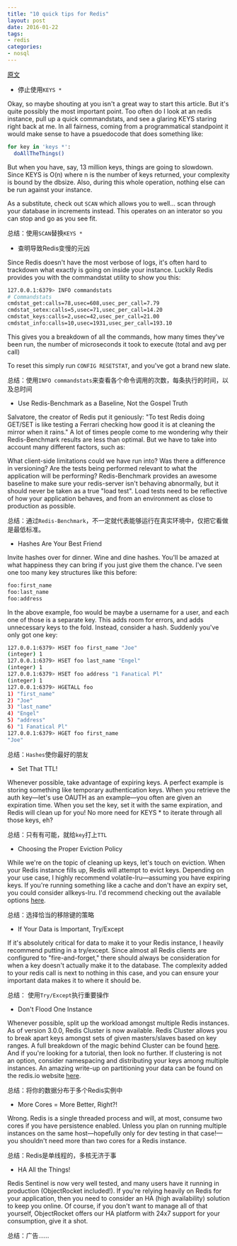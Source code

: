 ```yaml
---
title: "10 quick tips for Redis"
layout: post
date: 2016-01-22
tags:
- redis
categories:
- nosql
---
```


[原文](http://objectrocket.com/blog/how-to/10-quick-tips-about-redis)

- 停止使用`KEYS *`

Okay, so maybe shouting at you isn't a great way to start this article. But it's quite possibly the most important point. Too often do I look at an redis instance, pull up a quick commandstats, and see a glaring KEYS staring right back at me. In all fairness, coming from a programmatical standpoint it would make sense to have a psuedocode that does something like:

```bash
for key in 'keys *':
  doAllTheThings()
```

But when you have, say, 13 million keys, things are going to slowdown. Since KEYS is O(n) where n is the number of keys returned, your complexity is bound by the dbsize. Also, during this whole operation, nothing else can be run against your instance.

As a substitute, check out `SCAN` which allows you to well... scan through your database in increments instead. This operates on an interator so you can stop and go as you see fit. 

总结：使用`SCAN`替换`KEYS *`

- 查明导致Redis变慢的元凶

Since Redis doesn't have the most verbose of logs, it's often hard to trackdown what exactly is going on inside your instance. Luckily Redis provides you with the commandstat utility to show you this:

```bash
127.0.0.1:6379> INFO commandstats
# Commandstats
cmdstat_get:calls=78,usec=608,usec_per_call=7.79
cmdstat_setex:calls=5,usec=71,usec_per_call=14.20
cmdstat_keys:calls=2,usec=42,usec_per_call=21.00
cmdstat_info:calls=10,usec=1931,usec_per_call=193.10
```

This gives you a breakdown of all the commands, how many times they've been run, the number of microseconds it took to execute (total and avg per call)

To reset this simply run `CONFIG RESETSTAT`, and you've got a brand new slate.

总结：使用`INFO commandstats`来查看各个命令调用的次数，每条执行的时间，以及总时间

- Use Redis-Benchmark as a Baseline, Not the Gospel Truth

Salvatore, the creator of Redis put it geniously: "To test Redis doing GET/SET is like testing a Ferrari checking how good it is at cleaning the mirror when it rains." A lot of times people come to me wondering why their Redis-Benchmark results are less than optimal. But we have to take into account many different factors, such as:

What client-side limitations could we have run into?
Was there a difference in versioning?
Are the tests being performed relevant to what the application will be performing?
Redis-Benchmark provides an awesome baseline to make sure your redis-server isn't behaving abnormally, but it should never be taken as a true "load test". Load tests need to be reflective of how your application behaves, and from an environment as close to production as possible.

总结：通过`Redis-Benchmark`，不一定就代表能够运行在真实环境中，仅把它看做是最低标准。

- Hashes Are Your Best Friend

Invite hashes over for dinner. Wine and dine hashes. You'll be amazed at what happiness they can bring if you just give them the chance. I've seen one too many key structures like this before:

```bash
foo:first_name
foo:last_name
foo:address
```

In the above example, foo would be maybe a username for a user, and each one of those is a separate key. This adds room for errors, and adds unnecessary keys to the fold. Instead, consider a hash. Suddenly you've only got one key:

```bash
127.0.0.1:6379> HSET foo first_name "Joe"
(integer) 1
127.0.0.1:6379> HSET foo last_name "Engel"
(integer) 1
127.0.0.1:6379> HSET foo address "1 Fanatical Pl"
(integer) 1
127.0.0.1:6379> HGETALL foo
1) "first_name"
2) "Joe"
3) "last_name"
4) "Engel"
5) "address"
6) "1 Fanatical Pl"
127.0.0.1:6379> HGET foo first_name
"Joe"
```

总结：`Hashes`使你最好的朋友

- Set That TTL!

Whenever possible, take advantage of expiring keys. A perfect example is storing something like temporary authentication keys. When you retrieve the auth key—let's use OAUTH as an example—you often are given an expiration time. When you set the key, set it with the same expiration, and Redis will clean up for you! No more need for KEYS * to iterate through all those keys, eh?

总结：只有有可能，就给`key`打上`TTL`

- Choosing the Proper Eviction Policy

While we're on the topic of cleaning up keys, let's touch on eviction. When your Redis instance fills up, Redis will attempt to evict keys. Depending on your use case, I highly recommend volatile-lru—assuming you have expiring keys. If you're running something like a cache and don't have an expiry set, you could consider allkeys-lru. I'd recommend checking out the available options [here](http://redis.io/topics/lru-cache#eviction-policies).

总结：选择恰当的移除键的策略

- If Your Data is Important, Try/Except

If it's absolutely critical for data to make it to your Redis instance, I heavily recommend putting in a try/except. Since almost all Redis clients are configured to "fire-and-forget," there should always be consideration for when a key doesn't actually make it to the database. The complexity added to your redis call is next to nothing in this case, and you can ensure your important data makes it to where it should be.

总结： 使用`Try/Except`执行重要操作

- Don't Flood One Instance

Whenever possible, split up the workload amongst multiple Redis instances. As of version 3.0.0, Redis Cluster is now available. Redis Cluster allows you to break apart keys amongst sets of given masters/slaves based on key ranges. A full breakdown of the magic behind Cluster can be found [here](http://redis.io/topics/cluster-spec). And if you're looking for a tutorial, then look no further. If clustering is not an option, consider namespacing and distributing your keys among multiple instances. An amazing write-up on partitioning your data can be found on the redis.io website [here](http://redis.io/topics/partitioning).

总结：将你的数据分布于多个Redis实例中

- More Cores = More Better, Right?!

Wrong. Redis is a single threaded process and will, at most, consume two cores if you have persistence enabled. Unless you plan on running multiple instances on the same host—hopefully only for dev testing in that case!—you shouldn't need more than two cores for a Redis instance.

总结：Redis是单线程的，多核无济于事

- HA All the Things!

Redis Sentinel is now very well tested, and many users have it running in production (ObjectRocket included!). If you're relying heavily on Redis for your application, then you need to consider an HA (high availability) solution to keep you online. Of course, if you don't want to manage all of that yourself, ObjectRocket offers our HA platform with 24x7 support for your consumption, give it a shot.

总结：广告……